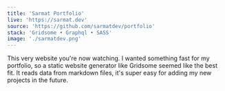 ```yaml
---
title: 'Sarmat Portfolio'
live: 'https://sarmat.dev'
source: 'https://github.com/sarmatdev/portfolio'
stack: 'Gridsome • Graphql • SASS'
image: './sarmatdev.png'
---
```


This very website you're now watching. I wanted something fast for my portfolio, so a static website generator like Gridsome seemed like the best fit. It reads data from markdown files, it's super easy for adding my new projects in the future.
